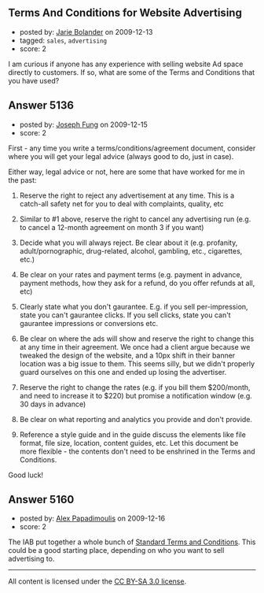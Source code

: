 ## Terms And Conditions for Website Advertising

- posted by: [Jarie Bolander](https://stackexchange.com/users/-1/585-jarie-bolander) on 2009-12-13
- tagged: `sales`, `advertising`
- score: 2

I am curious if anyone has any experience with selling website Ad space directly to customers. If so, what are some of the Terms and Conditions that you have used?


## Answer 5136

- posted by: [Joseph Fung](https://stackexchange.com/users/-1/1669-joseph-fung) on 2009-12-15
- score: 2

First - any time you write a terms/conditions/agreement document, consider where you will get your legal advice (always good to do, just in case).

Either way, legal advice or not, here are some that have worked for me in the past:

 1. Reserve the right to reject any advertisement at any time. This is a catch-all safety net for you to deal with complaints, quality, etc
 
 2. Similar to #1 above, reserve the right to cancel any advertising run (e.g. to cancel a 12-month agreement on month 3 if you want)
 
 3. Decide what you will always reject. Be clear about it (e.g. profanity, adult/pornographic, drug-related, alcohol, gambling, etc., cigarettes, etc.)

 4. Be clear on your rates and payment terms (e.g. payment in advance, payment methods, how they ask for a refund, do you offer refunds at all, etc)
 
 5. Clearly state what you don't gaurantee. E.g. if you sell per-impression, state you can't gaurantee clicks. If you sell clicks, state you can't gaurantee impressions or conversions etc.

 6. Be clear on where the ads will show and reserve the right to change this at any time in their agreement. We once had a client argue because we tweaked the design of the website, and a 10px shift in their banner location was a big issue to them. This seems silly, but we didn't properly guard ourselves on this one and ended up losing the advertiser.

 7. Reserve the right to change the rates (e.g. if you bill them $200/month, and need to increase it to $220) but promise a notification window (e.g. 30 days in advance)

 8. Be clear on what reporting and analytics you provide and don't provide.

 9. Reference a style guide and in the guide discuss the elements like file format, file size, location, content guides, etc. Let this document be more flexible - the contents don't need to be enshrined in the Terms and Conditions.

Good luck!


## Answer 5160

- posted by: [Alex Papadimoulis](https://stackexchange.com/users/-1/123-alex-papadimoulis) on 2009-12-16
- score: 2

The IAB put together a whole bunch of [Standard Terms and Conditions](http://www.iab.net/iab_products_and_industry_services/508676/508813/1482). This could be a good starting place, depending on who you want to sell advertising to.



---

All content is licensed under the [CC BY-SA 3.0 license](https://creativecommons.org/licenses/by-sa/3.0/).
